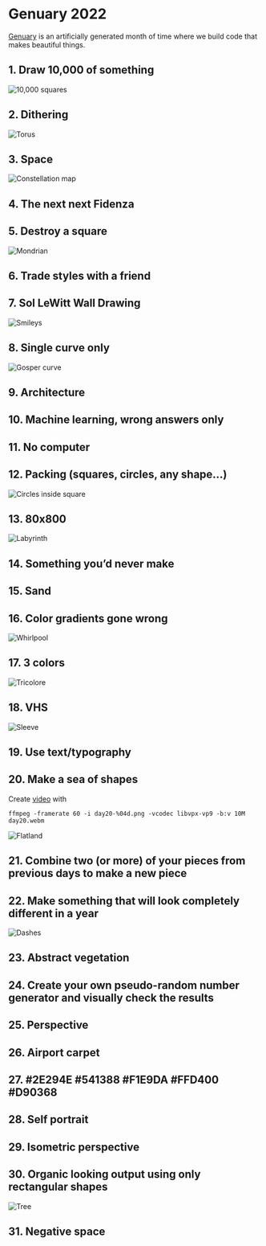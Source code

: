 # Genuary 2022

[Genuary](https://genuary.art/) is an artificially generated month of time where we build code that makes beautiful things.

## 1. Draw 10,000 of something

![10,000 squares](day01/day01.png)

## 2. Dithering

![Torus](day02/day02.png)

## 3. Space

![Constellation map](day03/day03.png)

## 4. The next next Fidenza

## 5. Destroy a square

![Mondrian](day05/day05.png)

## 6. Trade styles with a friend

## 7. Sol LeWitt Wall Drawing

![Smileys](day07/day07.png)

## 8. Single curve only

![Gosper curve](day08/day08.png)

## 9. Architecture

## 10. Machine learning, wrong answers only

## 11. No computer

## 12. Packing (squares, circles, any shape…)

![Circles inside square](day12/day12.png)

## 13. 80x800

![Labyrinth](day13/day13.png)

## 14. Something you’d never make

## 15. Sand

## 16. Color gradients gone wrong

![Whirlpool](day16/day16.png)

## 17. 3 colors

![Tricolore](day17/day17.png)

## 18. VHS

![Sleeve](day18/day18.png)

## 19. Use text/typography

## 20. Make a sea of shapes

Create [video](day20/day20.webm) with

```
ffmpeg -framerate 60 -i day20-%04d.png -vcodec libvpx-vp9 -b:v 10M day20.webm
```

![Flatland](day20/day20.png)

## 21. Combine two (or more) of your pieces from previous days to make a new piece

## 22. Make something that will look completely different in a year

![Dashes](day22/day22.png)

## 23. Abstract vegetation

## 24. Create your own pseudo-random number generator and visually check the results

## 25. Perspective

## 26. Airport carpet

## 27. #2E294E #541388 #F1E9DA #FFD400 #D90368

## 28. Self portrait

## 29. Isometric perspective

## 30. Organic looking output using only rectangular shapes

![Tree](day30/day30.png)

## 31. Negative space
